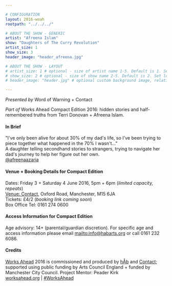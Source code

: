 ```yaml
---

# CONFIGURATION
layout: 2016-woah
rootpath: "../../../"

# ABOUT THE SHOW - GENERIC
artist: "Afreena Islam"
show: "Daughters of The Curry Revolution"
artist_size: 1
show_size: 3
header_image: "header_afreena.jpg"

# ABOUT THE SHOW - LAYOUT
# artist_size: 1 # optional - size of artist name 1-5. Default is 1. Set longer names to lower values
# show_size: 2 # optional - size of show name 2-5. Default is 2. Set longer names to lower values
# header_image: "header.jpg" # optional custom background image, relative to current page

---
```

*Presented by* Word of Warning + Contact         
           
*Part of* Works Ahead Compact Edition 2016: hidden stories and half-remembered truths from Terri Donovan + Afreena Islam.        
           
#### In Brief                      
"I've only been alive for about 30% of my dad's life, so I've been trying to piece together what happened in the 70% I wasn't…"<br>A daughter telling secondhand stories to strangers, trying to navigate her dad's journey to help her figure out her own.         
<a href="http://twitter.com/afreenaazaria" target="_blank">@afreenaazaria</a>         
        
#### Venue + Booking Details for Compact Edition        
Dates: Friday 3 + Saturday 4 June 2016, 5pm + 6pm (*limited capacity, repeats*)        
<a href="http://contactmcr.com/visit/getting-here" target="_blank">Venue: Contact</a>, Oxford Road, Manchester, M15 6JA         
Tickets: £4/2 (*booking link coming soon*)               
Box Office Tel: 0161 274 0600        
        
#### Access Information for Compact Edition        
Age advisory: 14+ (parental/guardian discretion). For specific age and access information please email <mailto:info@habarts.org> or call 0161 232 6086.        
        
#### Credits         
[Works Ahead](/hab/worksahead) 2016 is commissioned and produced by [hÅb](/hab) and <a href="http://contactmcr.com" target="_blank">Contact</a>; supported using public funding by Arts Council England + funded by Manchester City Council. Project Mentor: Peader Kirk        
<a href="http://worksahead.org" target="_blank">worksahead.org</a> | <a href="http://twitter.com/hashtag/WorksAhead" target="_blank">#WorksAhead</a>
